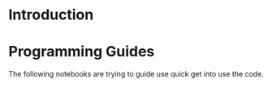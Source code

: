 # Introduction


# Programming Guides

The following notebooks are trying to guide use quick get into use the code.


